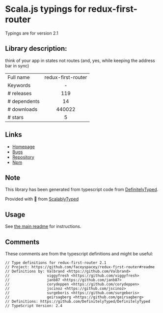 
# Scala.js typings for redux-first-router

Typings are for version 2.1

## Library description:
think of your app in states not routes (and, yes, while keeping the address bar in sync)

|                    |                 |
| ------------------ | :-------------: |
| Full name          | redux-first-router |
| Keywords           | - |
| # releases         | 119 |
| # dependents       | 14 |
| # downloads        | 440022 |
| # stars            | 5 |

## Links
- [Homepage](https://github.com/faceyspacey/redux-first-router#readme)
- [Bugs](https://github.com/faceyspacey/redux-first-router/issues)
- [Repository](https://github.com/faceyspacey/redux-first-router)
- [Npm](https://www.npmjs.com/package/redux-first-router)
    


## Note
This library has been generated from typescript code from [DefinitelyTyped](https://definitelytyped.org).

Provided with :purple_heart: from [ScalablyTyped](https://github.com/oyvindberg/ScalablyTyped)

## Usage
See [the main readme](../../readme.md) for instructions.

## Comments

These comments are from the typescript definitions and might be useful:
```
// Type definitions for redux-first-router 2.1
// Project: https://github.com/faceyspacey/redux-first-router#readme
// Definitions by: Valbrand <https://github.com/Valbrand>
//                 viggyfresh <https://github.com/viggyfresh>
//                 janb87 <https://github.com/janb87>
//                 corydeppen <https://github.com/corydeppen>
//                 jscinoz <https://github.com/jscinoz>
//                 surgeboris <https://github.com/surgeboris>
//                 geirsagberg <https://github.com/geirsagberg>
// Definitions: https://github.com/DefinitelyTyped/DefinitelyTyped
// TypeScript Version: 2.4

```

